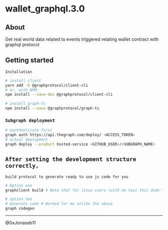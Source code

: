 # wallet_graphql.3.0

## About

Get real world data related to events triggered relating wallet contract with graphql protocol

## Getting started

`Installation`

```sh
# install client
yarn add -D @graphprotocol/client-cli
# or, with NPM:
npm install --save-dev @graphprotocol/client-cli

# install graph-ts
npm install --save @graphprotocol/graph-ts
```

### `Subgraph deployment`

```sh
# aunthenticate first
graph auth https://api.thegraph.com/deploy/ <ACCESS_TOKEN>
# actual deployment
graph deploy --product hosted-service <GITHUB_USER>/<SUBGRAPH_NAME>

```

## `After setting the development structure correctly,`

`build protocol to generate ready to use js code for you`

```sh
# Option one
graphclient build # Note that for linux users (with me too) this didn't work till i used this below

# option two
# Generate code # Worked for me unlike the above
graph codegen 
```

------------

@0xJonaseb11
